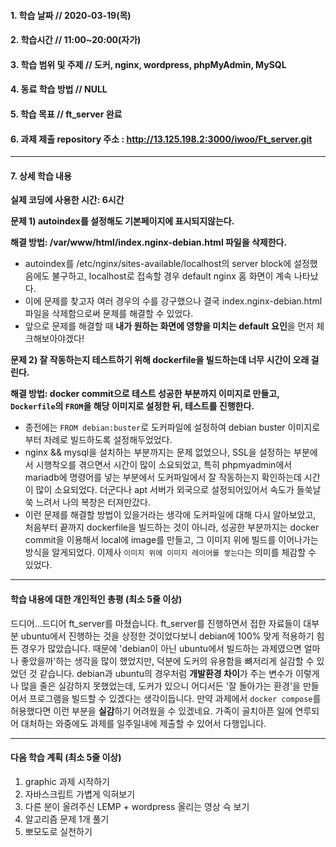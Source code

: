 #### 1. 학습 날짜 // 2020-03-19(목)

#### 2. 학습시간 // 11:00~20:00(자가)

#### 3. 학습 범위 및 주제 // 도커, nginx, wordpress, phpMyAdmin, MySQL

#### 4. 동료 학습 방법 // NULL

#### 5. 학습 목표 // ft_server 완료

#### 6. 과제 제출 repository 주소 : http://13.125.198.2:3000/iwoo/Ft_server.git

---

#### 7. 상세 학습 내용

**실제 코딩에 사용한 시간: 6시간**

**문제 1) autoindex를 설정해도 기본페이지에 표시되지않는다.**

**해결 방법: /var/www/html/index.nginx-debian.html 파일을 삭제한다.**

- autoindex를 /etc/nginx/sites-available/localhost의 server block에 설정했음에도 불구하고, localhost로 접속할 경우 default nginx 홈 화면이 계속 나타났다.
- 이에 문제를 찾고자 여러 경우의 수를 강구했으나 결국 index.nginx-debian.html 파일을 삭제함으로써 문제를 해결할 수 있었다.
- 앞으로 문제를 해결할 때 **내가 원하는 화면에 영향을 미치는 default 요인**을 먼저 체크해보아야겠다!

**문제 2) 잘 작동하는지 테스트하기 위해 dockerfile을 빌드하는데 너무 시간이 오래 걸린다.**

**해결 방법: docker commit으로 테스트 성공한 부분까지 이미지로 만들고, `Dockerfile`의 `FROM`을 해당 이미지로 설정한 뒤, 테스트를 진행한다.**

- 종전에는 `FROM debian:buster`로 도커파일에 설정하여 debian buster 이미지로부터 차례로 빌드하도록 설정해두었었다.
- nginx && mysql을 설치하는 부분까지는 문제 없었으나, SSL을 설정하는 부분에서 시행착오를 겪으면서 시간이 많이 소요되었고, 특히 phpmyadmin에서 mariadb에 명령어를 넣는 부분에서 도커파일에서 잘 작동하는지 확인하는데 시간이 많이 소요되었다. 더군다나 apt 서버가 외국으로 설정되어있어서 속도가 들쑥날쑥 느려서 나의 복창은 터져만갔다.
- 이런 문제를 해결할 방법이 있을거라는 생각에 도커파일에 대해 다시 알아보았고, 처음부터 끝까지 dockerfile을 빌드하는 것이 아니라, 성공한 부분까지는 docker commit을 이용해서 local에 image를 만들고, 그 이미지 위에 빌드를 이어나가는 방식을 알게되었다. 이제사 `이미지 위에 이미지 레이어를 쌓는다`는 의미를 체감할 수 있었다.

---

#### 학습 내용에 대한 개인적인 총평 (최소 5줄 이상)

드디어...드디어 ft_server를 마쳤습니다. ft_server를 진행하면서 접한 자료들이 대부분 ubuntu에서 진행하는 것을 상정한 것이었다보니 debian에 100% 맞게 적용하기 힘든 경우가 많았습니다. 때문에 'debian이 아닌 ubuntu에서 빌드하는 과제였으면 얼마나 좋았을까'하는 생각을 많이 했었지만, 덕분에 도커의 유용함을 뼈저리게 실감할 수 있었던 것 같습니다. debian과 ubuntu의 경우처럼 **개발환경 차이**가 주는 변수가 이렇게나 많을 줄은 실감하지 못했었는데, 도커가 있으니 어디서든 '잘 돌아가는 환경'을 만들어서 프로그램을 빌드할 수 있겠다는 생각이듭니다. 만약 과제에서 `docker compose`를 허용했다면 이런 부분을 **실감**하기 어려웠을 수 있겠네요. 가족이 골치아픈 일에 연루되어 대처하는 와중에도 과제를 일주일내에 제출할 수 있어서 다행입니다.

---

#### 다음 학습 계획 (최소 5줄 이상)

1. graphic 과제 시작하기
2. 자바스크립트 가볍게 익혀보기
3. 다른 분이 올려주신 LEMP + wordpress 올리는 영상 슥 보기
4. 알고리즘 문제 1개 풀기
5. 뽀모도로 실천하기
